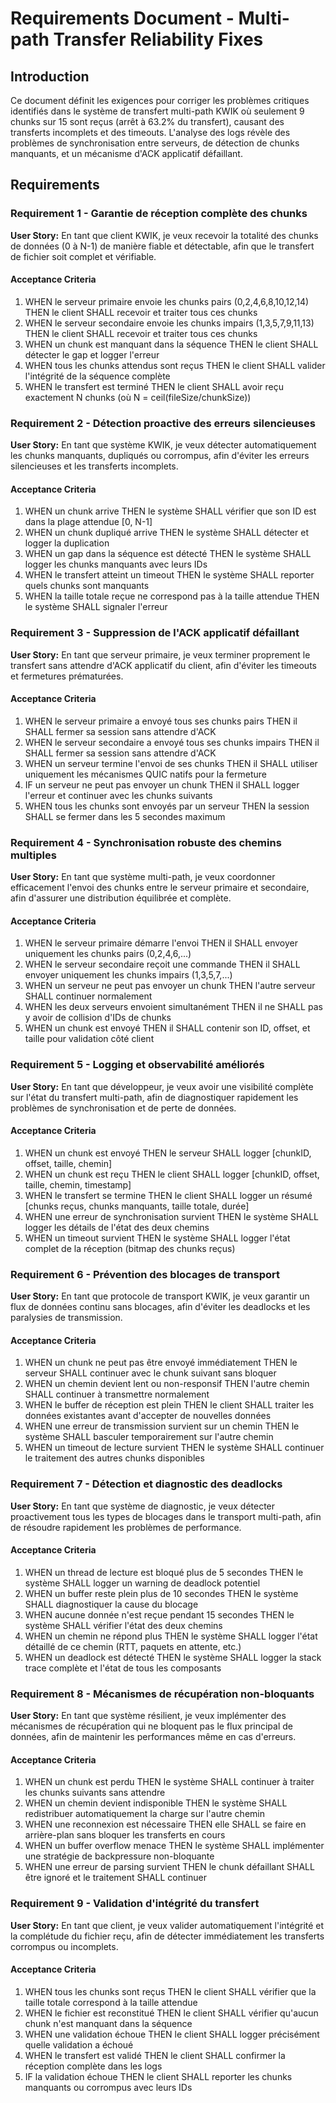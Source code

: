 # Requirements Document - Multi-path Transfer Reliability Fixes

## Introduction

Ce document définit les exigences pour corriger les problèmes critiques identifiés dans le système de transfert multi-path KWIK où seulement 9 chunks sur 15 sont reçus (arrêt à 63.2% du transfert), causant des transferts incomplets et des timeouts. L'analyse des logs révèle des problèmes de synchronisation entre serveurs, de détection de chunks manquants, et un mécanisme d'ACK applicatif défaillant.

## Requirements

### Requirement 1 - Garantie de réception complète des chunks

**User Story:** En tant que client KWIK, je veux recevoir la totalité des chunks de données (0 à N-1) de manière fiable et détectable, afin que le transfert de fichier soit complet et vérifiable.

#### Acceptance Criteria

1. WHEN le serveur primaire envoie les chunks pairs (0,2,4,6,8,10,12,14) THEN le client SHALL recevoir et traiter tous ces chunks
2. WHEN le serveur secondaire envoie les chunks impairs (1,3,5,7,9,11,13) THEN le client SHALL recevoir et traiter tous ces chunks  
3. WHEN un chunk est manquant dans la séquence THEN le client SHALL détecter le gap et logger l'erreur
4. WHEN tous les chunks attendus sont reçus THEN le client SHALL valider l'intégrité de la séquence complète
5. WHEN le transfert est terminé THEN le client SHALL avoir reçu exactement N chunks (où N = ceil(fileSize/chunkSize))

### Requirement 2 - Détection proactive des erreurs silencieuses

**User Story:** En tant que système KWIK, je veux détecter automatiquement les chunks manquants, dupliqués ou corrompus, afin d'éviter les erreurs silencieuses et les transferts incomplets.

#### Acceptance Criteria

1. WHEN un chunk arrive THEN le système SHALL vérifier que son ID est dans la plage attendue [0, N-1]
2. WHEN un chunk dupliqué arrive THEN le système SHALL détecter et logger la duplication
3. WHEN un gap dans la séquence est détecté THEN le système SHALL logger les chunks manquants avec leurs IDs
4. WHEN le transfert atteint un timeout THEN le système SHALL reporter quels chunks sont manquants
5. WHEN la taille totale reçue ne correspond pas à la taille attendue THEN le système SHALL signaler l'erreur

### Requirement 3 - Suppression de l'ACK applicatif défaillant

**User Story:** En tant que serveur primaire, je veux terminer proprement le transfert sans attendre d'ACK applicatif du client, afin d'éviter les timeouts et fermetures prématurées.

#### Acceptance Criteria

1. WHEN le serveur primaire a envoyé tous ses chunks pairs THEN il SHALL fermer sa session sans attendre d'ACK
2. WHEN le serveur secondaire a envoyé tous ses chunks impairs THEN il SHALL fermer sa session sans attendre d'ACK
3. WHEN un serveur termine l'envoi de ses chunks THEN il SHALL utiliser uniquement les mécanismes QUIC natifs pour la fermeture
4. IF un serveur ne peut pas envoyer un chunk THEN il SHALL logger l'erreur et continuer avec les chunks suivants
5. WHEN tous les chunks sont envoyés par un serveur THEN la session SHALL se fermer dans les 5 secondes maximum

### Requirement 4 - Synchronisation robuste des chemins multiples

**User Story:** En tant que système multi-path, je veux coordonner efficacement l'envoi des chunks entre le serveur primaire et secondaire, afin d'assurer une distribution équilibrée et complète.

#### Acceptance Criteria

1. WHEN le serveur primaire démarre l'envoi THEN il SHALL envoyer uniquement les chunks pairs (0,2,4,6,...)
2. WHEN le serveur secondaire reçoit une commande THEN il SHALL envoyer uniquement les chunks impairs (1,3,5,7,...)
3. WHEN un serveur ne peut pas envoyer un chunk THEN l'autre serveur SHALL continuer normalement
4. WHEN les deux serveurs envoient simultanément THEN il ne SHALL pas y avoir de collision d'IDs de chunks
5. WHEN un chunk est envoyé THEN il SHALL contenir son ID, offset, et taille pour validation côté client

### Requirement 5 - Logging et observabilité améliorés

**User Story:** En tant que développeur, je veux avoir une visibilité complète sur l'état du transfert multi-path, afin de diagnostiquer rapidement les problèmes de synchronisation et de perte de données.

#### Acceptance Criteria

1. WHEN un chunk est envoyé THEN le serveur SHALL logger [chunkID, offset, taille, chemin]
2. WHEN un chunk est reçu THEN le client SHALL logger [chunkID, offset, taille, chemin, timestamp]
3. WHEN le transfert se termine THEN le client SHALL logger un résumé [chunks reçus, chunks manquants, taille totale, durée]
4. WHEN une erreur de synchronisation survient THEN le système SHALL logger les détails de l'état des deux chemins
5. WHEN un timeout survient THEN le système SHALL logger l'état complet de la réception (bitmap des chunks reçus)

### Requirement 6 - Prévention des blocages de transport

**User Story:** En tant que protocole de transport KWIK, je veux garantir un flux de données continu sans blocages, afin d'éviter les deadlocks et les paralysies de transmission.

#### Acceptance Criteria

1. WHEN un chunk ne peut pas être envoyé immédiatement THEN le serveur SHALL continuer avec le chunk suivant sans bloquer
2. WHEN un chemin devient lent ou non-responsif THEN l'autre chemin SHALL continuer à transmettre normalement
3. WHEN le buffer de réception est plein THEN le client SHALL traiter les données existantes avant d'accepter de nouvelles données
4. WHEN une erreur de transmission survient sur un chemin THEN le système SHALL basculer temporairement sur l'autre chemin
5. WHEN un timeout de lecture survient THEN le système SHALL continuer le traitement des autres chunks disponibles

### Requirement 7 - Détection et diagnostic des deadlocks

**User Story:** En tant que système de diagnostic, je veux détecter proactivement tous les types de blocages dans le transport multi-path, afin de résoudre rapidement les problèmes de performance.

#### Acceptance Criteria

1. WHEN un thread de lecture est bloqué plus de 5 secondes THEN le système SHALL logger un warning de deadlock potentiel
2. WHEN un buffer reste plein plus de 10 secondes THEN le système SHALL diagnostiquer la cause du blocage
3. WHEN aucune donnée n'est reçue pendant 15 secondes THEN le système SHALL vérifier l'état des deux chemins
4. WHEN un chemin ne répond plus THEN le système SHALL logger l'état détaillé de ce chemin (RTT, paquets en attente, etc.)
5. WHEN un deadlock est détecté THEN le système SHALL logger la stack trace complète et l'état de tous les composants

### Requirement 8 - Mécanismes de récupération non-bloquants

**User Story:** En tant que système résilient, je veux implémenter des mécanismes de récupération qui ne bloquent pas le flux principal de données, afin de maintenir les performances même en cas d'erreurs.

#### Acceptance Criteria

1. WHEN un chunk est perdu THEN le système SHALL continuer à traiter les chunks suivants sans attendre
2. WHEN un chemin devient indisponible THEN le système SHALL redistribuer automatiquement la charge sur l'autre chemin
3. WHEN une reconnexion est nécessaire THEN elle SHALL se faire en arrière-plan sans bloquer les transferts en cours
4. WHEN un buffer overflow menace THEN le système SHALL implémenter une stratégie de backpressure non-bloquante
5. WHEN une erreur de parsing survient THEN le chunk défaillant SHALL être ignoré et le traitement SHALL continuer

### Requirement 9 - Validation d'intégrité du transfert

**User Story:** En tant que client, je veux valider automatiquement l'intégrité et la complétude du fichier reçu, afin de détecter immédiatement les transferts corrompus ou incomplets.

#### Acceptance Criteria

1. WHEN tous les chunks sont reçus THEN le client SHALL vérifier que la taille totale correspond à la taille attendue
2. WHEN le fichier est reconstitué THEN le client SHALL vérifier qu'aucun chunk n'est manquant dans la séquence
3. WHEN une validation échoue THEN le client SHALL logger précisément quelle validation a échoué
4. WHEN le transfert est validé THEN le client SHALL confirmer la réception complète dans les logs
5. IF la validation échoue THEN le client SHALL reporter les chunks manquants ou corrompus avec leurs IDs